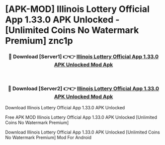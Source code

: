 # [APK-MOD] Illinois Lottery Official App 1.33.0 APK Unlocked - [Unlimited Coins No Watermark Premium] znc1p



<div align="center">
<h3>🔴 Download [Server1] 👉👉 <a href="https://momento.my/?title=Illinois_Lottery_Official_App_1.33.0_APK_Unlocked">Illinois Lottery Official App 1.33.0 APK Unlocked Mod Apk</a></h3><br>

<h3>🔴 Download [Server2] 👉👉 <a href="https://momento.my/?title=Illinois_Lottery_Official_App_1.33.0_APK_Unlocked">Illinois Lottery Official App 1.33.0 APK Unlocked Mod Apk</a></h3>
</div>



Download Illinois Lottery Official App 1.33.0 APK Unlocked 

Free APK MOD Illinois Lottery Official App 1.33.0 APK Unlocked [Unlimited Coins No Watermark Premium]

Download Illinois Lottery Official App 1.33.0 APK Unlocked [Unlimited Coins No Watermark Premium] Mod For Android
